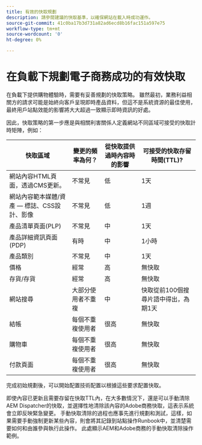 ```yaml
---
title: 有效的快取規劃
description: 請參閱建議的快取基準，以確保網站在載入時成功運作。
source-git-commit: 41c0ba17b3d731a82ad6ecd8b16fac151a597e75
workflow-type: tm+mt
source-wordcount: '0'
ht-degree: 0%

---
```



# 在負載下規劃電子商務成功的有效快取

在負載下提供購物體驗時，需要有妥善規劃的快取策略。 雖然最初，業務利益相關方的請求可能是始終向客戶呈現即時產品資料，但這不是系統資源的最佳使用，最終用戶站點效能的影響將大大超過一致顯示即時資訊的好處。

因此，快取策略的第一步應是與相關利害關係人定義網站不同區域可接受的快取計時矩陣，例如：

| 快取區域 | 變更的頻率為何？ | 從快取提供過時內容時的影響 | 可接受的快取存留時間(TTL)? |
|---------------------------------------------------------------|--------------------|-------------------------------------------|-----------------------------------------------------|
| 網站內容HTML頁面，透過CMS更新。 | 不常見 | 低 | 1天 |
| 網站內容範本媒體/資產 — 標誌、CSS設計、影像 | 不常見 | 低 | 1週 |
| 產品清單頁面(PLP) | 不常見 | 中 | 1天 |
| 產品詳細資訊頁面(PDP) | 有時 | 中 | 1小時 |
| 產品類別 | 不常見 | 中 | 1天 |
| 價格 | 經常 | 高 | 無快取 |
| 存貨/存貨 | 經常 | 高 | 無快取 |
| 網站搜尋 | 大部分使用者不重複 | 中 | 快取從前100個搜尋片語中得出，為期1天 |
| 結帳 | 每個不重複使用者 | 很高 | 無快取 |
| 購物車 | 每個不重複使用者 | 很高 | 無快取 |
| 付款頁面 | 每個不重複使用者 | 很高 | 無快取 |

完成初始規劃後，可以開始配置技術配置以根據這些要求配置快取。

即使內容已更新且需要存留在快取TTL內，在大多數情況下，還是可以手動清除AEM Dispatcher的快取，並選擇性地清除該內容的Adobe商務快取，這表示系統會立即反映緊急變更。 手動快取清除的過程也應事先進行規劃和測試，這樣，如果需要手動強制更新某些內容，則會將其記錄到站點操作Runbook中，並清楚需要如何和由誰參與執行此操作。 此處顯示AEM和Adobe商務的手動快取清除操作範例。
